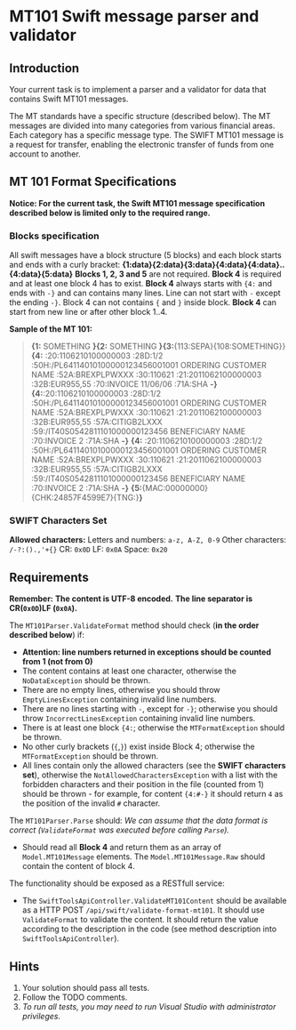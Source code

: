 # MT101 Swift message parser and validator

## Introduction
Your current task is to implement a parser and a validator for data that contains Swift MT101 messages.

The MT standards have a specific structure (described below).
The MT messages are divided into many categories from various financial areas. Each category has a specific message type.
The SWIFT MT101 message is a request for transfer, enabling the electronic transfer of funds from one account to another.

## MT 101 Format Specifications
**Notice: For the current task, the Swift MT101 message specification described below is limited only to the required range.**

### Blocks specification
All swift messages have a block structure (5 blocks) and each block starts and ends with a curly bracket:
**{1:data}{2:data}{3:data}{4:data}{4:data}..{4:data}{5:data}**
**Blocks 1, 2, 3 and 5** are not required. 
**Block 4** is required and at least one block 4 has to exist. 
**Block 4** always starts with `{4:` and ends with `-}` and can contains many lines. Line can not start with `-` except the ending `-}`.  Block 4 can not contains `{` and `}` inside block.
**Block 4** can start from new line or after other block 1..4.

**Sample of the MT 101:**

> **{1:** SOMETHING **}{2:** SOMETHING **}{3:**{113:SEPA}{108:SOMETHING}}**{4:**
:20:1106210100000003 
:28D:1/2 
:50H:/PL64114010100000123456001001
ORDERING CUSTOMER NAME
:52A:BREXPLPWXXX
:30:110621 
:21:2011062100000003 
:32B:EUR955,55 
:70:INVOICE 11/06/06 
:71A:SHA 
**-}{4:**:20:1106210100000003 
:28D:1/2 
:50H:/PL64114010100000123456001001
ORDERING CUSTOMER NAME
:52A:BREXPLPWXXX
:30:110621 
:21:2011062100000003 
:32B:EUR955,55 
:57A:CITIGB2LXXX 
:59:/IT40S0542811101000000123456
BENEFICIARY NAME
:70:INVOICE 2 
:71A:SHA **-}**
**{4:**
:20:1106210100000003 
:28D:1/2 
:50H:/PL64114010100000123456001001
ORDERING CUSTOMER NAME
:52A:BREXPLPWXXX
:30:110621 
:21:2011062100000003 
:32B:EUR955,55 
:57A:CITIGB2LXXX 
:59:/IT40S0542811101000000123456
BENEFICIARY NAME
:70:INVOICE 2 
:71A:SHA **-}**
**{5:**{MAC:00000000}{CHK:24857F4599E7}{TNG:}**}**

### SWIFT Characters Set
**Allowed characters:**
Letters and numbers: `a-z, A-Z, 0-9`
Other characters: `/-?:().,'+{}`
CR: `0x0D`
LF: `0x0A`
Space: `0x20`

## Requirements

**Remember:**
**The content is UTF-8 encoded.**
**The line separator is CR(`0x0D`)LF (`0x0A`).**

The `MT101Parser.ValidateFormat` method should check (**in the order described below**) if:
- **Attention: line numbers returned in exceptions should be counted from 1 (not from 0)**
- The content contains at least one character, otherwise the `NoDataException` should be thrown.
- There are no empty lines, otherwise you should throw `EmptyLinesException` containing invalid line numbers.
- There are no lines starting with `-`, except for `-}`; otherwise you should throw `IncorrectLinesException` containing invalid line numbers.
- There is at least one block `{4:`; otherwise the `MTFormatException` should be thrown.
- No other curly brackets (`{`,`}`) exist inside Block 4; otherwise the `MTFormatException` should be thrown.
- All lines contain only the allowed characters (see the **SWIFT characters set**), 
	otherwise the `NotAllowedCharactersException` with a list with the forbidden characters and their position in the file (counted from 1) should be thrown -
	for example, for content `{4:#-}` it should return `4` as the position of the invalid `#` character. 	
	
The `MT101Parser.Parse` should:
*We can assume that the data format is correct (`ValidateFormat` was executed before calling `Parse`).*
- Should read all **Block 4** and return them as an array of `Model.MT101Message` elements. The `Model.MT101Message.Raw` should contain the content of block 4.  

The functionality should be exposed as a RESTfull service:
- The `SwiftToolsApiController.ValidateMT101Content` should be available as a HTTP POST `/api/swift/validate-format-mt101`. 
	It should use `ValidateFormat` to validate the content.
	It should return the value according to the description in the code (see method description into `SwiftToolsApiController`).

## Hints
1. Your solution should pass all tests.
2. Follow the TODO comments.
3. *To run all tests, you may need to run Visual Studio with administrator privileges.*
